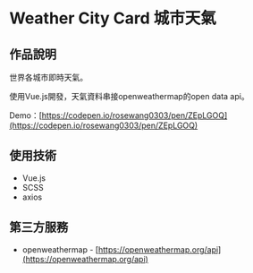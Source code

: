 # Weather City Card 城市天氣 

## 作品說明
世界各城市即時天氣。

使用Vue.js開發，天氣資料串接openweathermap的open data api。

Demo：[https://codepen.io/rosewang0303/pen/ZEpLGOQ](https://codepen.io/rosewang0303/pen/ZEpLGOQ)

## 使用技術
* Vue.js
* SCSS
* axios


## 第三方服務
* openweathermap - [https://openweathermap.org/api](https://openweathermap.org/api)

